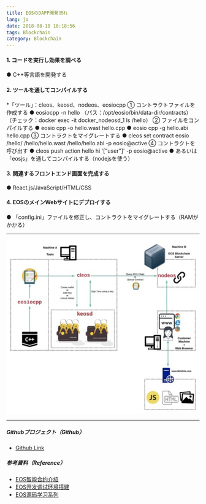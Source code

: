 ```yaml
---
title: EOSのDAPP開発流れ
lang: ja
date: 2018-08-18 18:18:56
tags: Blockchain
category: Blockchain
---
```



#### 1. コードを実行し効果を調べる

● C++等言語を開発する

#### 2. ツールを通してコンパイルする

*「ツール」：cleos、keosd、nodeos、eosiocpp
① コントラクトファイルを作成する
● eosiocpp -n hello
（パス：/opt/eosio/bin/data-dir/contracts）
（チェック：docker exec -it docker_nodeosd_1 ls /hello）
② ファイルをコンパイルする
● eosio cpp -o hello.wast hello.cpp
● eosio cpp -g hello.abi hello.cpp
③ コントラクトをマイグレートする
● cleos set contract eosio /hello/ /hello/hello.wast /hello/hello.abi -p eosio@active
④ コントラクトを呼び出す
● cleos push action hello hi '["user"]' -p eosio@active 
● あるいは「eosjs」を通してコンパイルする（nodejsを使う）

#### 3. 関連するフロントエンド画面を完成する

● React.js/JavaScript/HTML/CSS

#### 4. EOSのメインWebサイトにデプロイする

● 「config.ini」ファイルを修正し、コントラクトをマイグレートする（RAMがかかる）

-------------------------------------
![EOS_DAPP](/image/Blockchain/EOS/EOS_DAPP.jpg) 

-------------------------------------
##### Githubプロジェクト（Github）

- [Github Link](https://github.com/HJTSO/eos "Title") 

##### 参考資料（Reference）

- [EOS智能合约介绍](https://github.com/shanlusun/blockchain/tree/master/eos/05 "Title") 
- [EOS开发调试环境搭建](https://blog.csdn.net/caokun_8341/article/details/80713851 "Title") 
- [EOS源码学习系列](https://www.jianshu.com/p/24e1607ac7a2 "Title") 